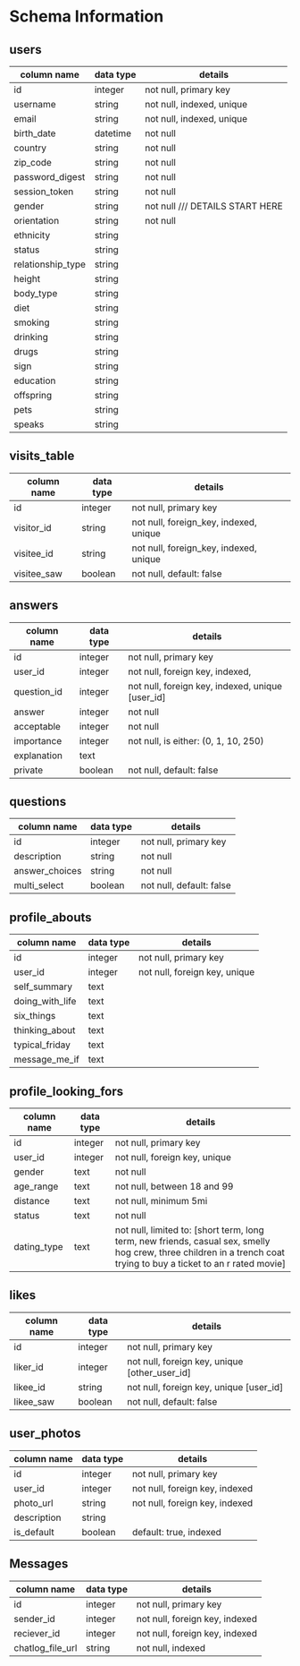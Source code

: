 # Schema Information

## users
column name       | data type | details
------------------|-----------|-----------------------
id                | integer   | not null, primary key
username          | string    | not null, indexed, unique
email             | string    | not null, indexed, unique
birth_date        | datetime  | not null
country           | string    | not null
zip_code          | string    | not null
password_digest   | string    | not null
session_token     | string    | not null
gender            | string    | not null /// DETAILS START HERE
orientation       | string    | not null
ethnicity         | string    |
status            | string    |
relationship_type | string    |
height            | string    |
body_type         | string    |
diet              | string    |
smoking           | string    |
drinking          | string    |
drugs             | string    |
sign              | string    |
education         | string    |
offspring         | string    |
pets              | string    |
speaks            | string    |

## visits_table
column name     | data type | details
----------------|-----------|-----------------------
id              | integer   | not null, primary key
visitor_id      | string    | not null, foreign_key, indexed, unique
visitee_id      | string    | not null, foreign_key, indexed, unique
visitee_saw     | boolean   | not null, default: false  

## answers
column name     | data type | details
----------------|-----------|-----------------------
id              | integer   | not null, primary key
user_id         | integer   | not null, foreign key, indexed,
question_id     | integer   | not null, foreign key, indexed, unique [user_id]
answer          | integer   | not null
acceptable      | integer   | not null
importance      | integer   | not null, is either: (0, 1, 10, 250)
explanation     | text      |
private         | boolean   | not null, default: false

## questions
column name     | data type | details
----------------|-----------|-----------------------
id              | integer   | not null, primary key
description     | string    | not null
answer_choices  | string    | not null
multi_select    | boolean   | not null, default: false

## profile_abouts
column name     | data type | details
----------------|-----------|-----------------------
id              | integer   | not null, primary key
user_id         | integer   | not null, foreign key, unique
self_summary    | text      |
doing_with_life | text      |
six_things      | text      |
thinking_about  | text      |
typical_friday  | text      |
message_me_if   | text      |

## profile_looking_fors
column name     | data type | details
----------------|-----------|-----------------------
id              | integer   | not null, primary key
user_id         | integer   | not null, foreign key, unique
gender          | text      | not null
age_range       | text      | not null, between 18 and 99
distance        | text      | not null, minimum 5mi
status          | text      | not null
dating_type     | text      | not null, limited to: [short term, long term, new friends, casual sex, smelly hog crew, three children in a trench coat trying to buy a ticket to an r rated movie]


## likes
column name       | data type | details
------------------|-----------|-----------------------
id                | integer   | not null, primary key
liker_id          | integer   | not null, foreign key, unique [other_user_id]
likee_id          | string    | not null, foreign key, unique [user_id]
likee_saw         | boolean   | not null, default: false

## user_photos
column name       | data type | details
------------------|-----------|-----------------------
id                | integer   | not null, primary key
user_id           | integer   | not null, foreign key, indexed
photo_url         | string    | not null, foreign key, indexed
description       | string    |
is_default        | boolean   | default: true, indexed


## Messages
column name       | data type | details
------------------|-----------|------------------------
id                | integer   | not null, primary key
sender_id         | integer   | not null, foreign key, indexed
reciever_id       | integer   | not null, foreign key, indexed
chatlog_file_url  | string    | not null, indexed
